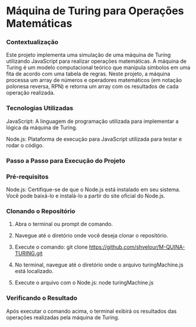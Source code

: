 <h1>Máquina de Turing para Operações Matemáticas</h1>

<h3>Contextualização</h3>

Este projeto implementa uma simulação de uma máquina de Turing utilizando JavaScript para realizar operações matemáticas.
A máquina de Turing é um modelo computacional teórico que manipula símbolos em uma fita de acordo com uma tabela de regras. Neste projeto, a máquina processa um array de 
números e operadores matemáticos (em notação polonesa reversa, RPN) e retorna um array com os resultados de cada operação realizada.

<h3>Tecnologias Utilizadas</h3>

JavaScript: A linguagem de programação utilizada para implementar a lógica da máquina de Turing.

Node.js: Plataforma de execução para JavaScript utilizada para testar e rodar o código.

<h3>Passo a Passo para Execução do Projeto</h3>

<h3>Pré-requisitos</h3>

Node.js: Certifique-se de que o Node.js está instalado em seu sistema. Você pode baixá-lo e instalá-lo a partir do site oficial do Node.js.

<h3>Clonando o Repositório</h3>

1. Abra o terminal ou prompt de comando.

2. Navegue até o diretório onde você deseja clonar o repositório.

3. Execute o comando: git clone https://github.com/shvelour/M-QUINA-TURING.git

4. No terminal, navegue até o diretório onde o arquivo turingMachine.js está localizado.

5. Execute o arquivo com o Node.js: node turingMachine.js

<h3>Verificando o Resultado</h3>

Após executar o comando acima, o terminal exibirá os resultados das operações realizadas pela máquina de Turing.
